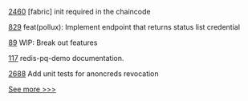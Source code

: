 
[2460](https://github.com/hyperledger/bevel/pull/2460) [fabric] init required in the chaincode

[829](https://github.com/hyperledger-labs/open-enterprise-agent/pull/829) feat(pollux): Implement endpoint that returns status list credential

[89](https://github.com/hyperledger/sawtooth-sdk-rust/pull/89) WIP: Break out features

[117](https://github.com/hyperledger/aries-mediator-service/pull/117) redis-pq-demo documentation. 

[2688](https://github.com/hyperledger/aries-cloudagent-python/pull/2688) Add unit tests for anoncreds revocation


[See more >>>](https://start-here.hyperledger.org/pull-requests)
